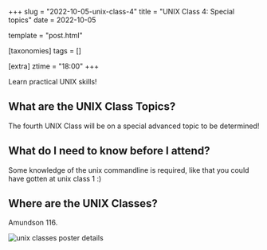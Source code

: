 +++
slug = "2022-10-05-unix-class-4"
title = "UNIX Class 4: Special topics"
date = 2022-10-05

template = "post.html"

[taxonomies]
tags = []

[extra]
ztime = "18:00"
+++

Learn practical UNIX skills!

<!-- more -->

## What are the UNIX Class Topics?

The fourth UNIX Class will be on a special advanced topic to be determined!

## What do I need to know before I attend?

Some knowledge of the unix commandline is required, like that you could have gotten at unix class 1 :)

## Where are the UNIX Classes?

Amundson 116.

![unix classes poster details](/static/events/2022/unix.jpg)